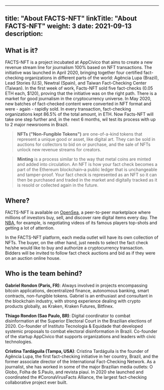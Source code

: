 
---
title: "About FACTS-NFT"
linkTitle: "About FACTS-NFT"
weight: 3
date: 2021-09-13
description:
---

## What is it?

FACTS-NFT is a project incubated at AppCívico that aims to create a new revenue stream line for journalism 100% based on NFT transactions. The initiative was launched in April 2020, bringing together four certified fact-checking organizations in different parts of the world: Agência Lupa (Brazil), Lead Stories (U.S), Newtral (Spain), and Taiwan Fact-Checking Center (Taiwan). In the first week of work, Facts-NFT sold five fact-checks (0.05 ETH each, $120), proving that the initiative was on the right path. There is a market for good journalism in the cryptocurrency universe. In May 2020, new batches of fact-checked content were converted in NFT format and were - again - rapidly sold. In every transaction, fact-checking organizations kept 86.5% of the total amount, in ETH. Now Facts-NFT will take one step further and, in the next 6 months, wil test its process with up to 2 major newsrooms in Brazil.

> **NFTs ("Non-Fungible Tokens")** are one-of-a-kind tokens that represent a unique good or asset, like digital art. They can be sold in auctions for collectors to bid on or purchase, and the sale of NFTs unlock new revenue streams for creators.

> **Minting** is a process similar to the way that metal coins are minted and added into circulation. An NFT is how your fact check becomes a part of the Ethereum blockchain–a public ledger that is unchangeable and tamper-proof. Your fact check is represented as an NFT so it can then be purchased and traded in the market and digitally tracked as it is resold or collected again in the future.

## Where?

FACTS-NFT is available on [OpenSea](https://opensea.io/), a peer-to-peer marketplace where millions of investors buy, sell, and discover rare digital items every day. The [NBA](https://www.npr.org/2021/03/09/975450173/the-200k-nba-nft), for example, is negotiating videos of its famous players top-shots and getting a lot of attention.

In the FACTS-NFT platform, each media outlet will have its own collection of NFTs. The buyer, on the other hand, just needs to select the fact check he/she would like to buy and authorize a cryptocurrency transaction. Bidders will be invited to follow fact check auctions and bid as if they were on an auction online house.  

## Who is the team behind?

**Gabriel Rondon (Paris, FR)**: Always involved in projects encompassing bitcoin applications, decentralized finance, autonomous banking, smart contracts, non-fungible tokens. Gabriel is an enthusiast and consultant in the blockchain industry, with strong experience dealing with crypto products globally, as Kraken, Kraken Futures, Bitfinex.

**Thiago Rondon (Sao Paulo, BR)**: Digital coordinator to combat disinformation at the Superior Electoral Court in the Brazilian elections of 2020. Co-founder of Instituto Tecnologia & Equidade that developed systemic proposals to combat electoral disinformation in Brazil. Co-founder of the startup AppCívico that supports organizations and leaders with civic technologies.

**Cristina Tardáguila (Tampa, USA)**: Cristina Tardáguila is the founder of Agência Lupa, the first fact-checking initiative in her country, Brazil, and the former associate director of the International Fact-Checking Network. As a journalist, she has worked in some of the major Brazilian media outlets: O Globo, Folha de S.Paulo, and revista piauí. In 2020 she launched and coordinated the #CoronaVirusFacts Alliance, the largest fact-checking collaborative project ever built.
